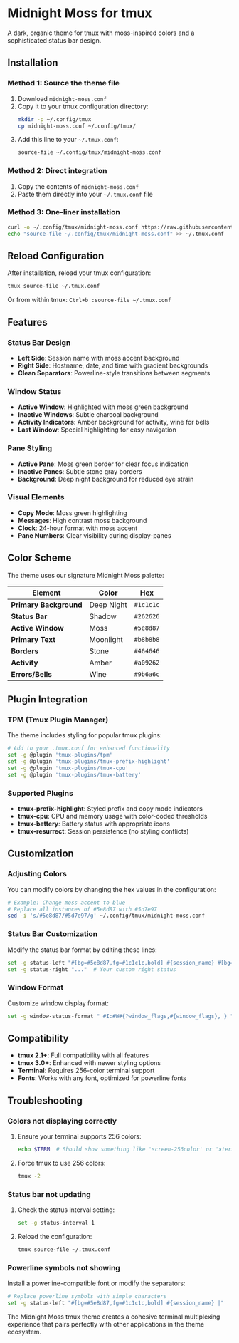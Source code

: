 # Midnight Moss for tmux

A dark, organic theme for tmux with moss-inspired colors and a sophisticated status bar design.

## Installation

### Method 1: Source the theme file
1. Download `midnight-moss.conf`
2. Copy it to your tmux configuration directory:
   ```bash
   mkdir -p ~/.config/tmux
   cp midnight-moss.conf ~/.config/tmux/
   ```
3. Add this line to your `~/.tmux.conf`:
   ```bash
   source-file ~/.config/tmux/midnight-moss.conf
   ```

### Method 2: Direct integration
1. Copy the contents of `midnight-moss.conf` 
2. Paste them directly into your `~/.tmux.conf` file

### Method 3: One-liner installation
```bash
curl -o ~/.config/tmux/midnight-moss.conf https://raw.githubusercontent.com/yourusername/midnight-moss-theme/main/tmux/midnight-moss.conf
echo "source-file ~/.config/tmux/midnight-moss.conf" >> ~/.tmux.conf
```

## Reload Configuration
After installation, reload your tmux configuration:
```bash
tmux source-file ~/.tmux.conf
```
Or from within tmux: `Ctrl+b :source-file ~/.tmux.conf`

## Features

### Status Bar Design
- **Left Side**: Session name with moss accent background
- **Right Side**: Hostname, date, and time with gradient backgrounds
- **Clean Separators**: Powerline-style transitions between segments

### Window Status
- **Active Window**: Highlighted with moss green background
- **Inactive Windows**: Subtle charcoal background
- **Activity Indicators**: Amber background for activity, wine for bells
- **Last Window**: Special highlighting for easy navigation

### Pane Styling
- **Active Pane**: Moss green border for clear focus indication
- **Inactive Panes**: Subtle stone gray borders
- **Background**: Deep night background for reduced eye strain

### Visual Elements
- **Copy Mode**: Moss green highlighting
- **Messages**: High contrast moss background
- **Clock**: 24-hour format with moss accent
- **Pane Numbers**: Clear visibility during display-panes

## Color Scheme

The theme uses our signature Midnight Moss palette:

| Element | Color | Hex |
|---------|-------|-----|
| **Primary Background** | Deep Night | `#1c1c1c` |
| **Status Bar** | Shadow | `#262626` |
| **Active Window** | Moss | `#5e8d87` |
| **Primary Text** | Moonlight | `#b8b8b8` |
| **Borders** | Stone | `#464646` |
| **Activity** | Amber | `#a09262` |
| **Errors/Bells** | Wine | `#9b6a6c` |

## Plugin Integration

### TPM (Tmux Plugin Manager)
The theme includes styling for popular tmux plugins:

```bash
# Add to your .tmux.conf for enhanced functionality
set -g @plugin 'tmux-plugins/tpm'
set -g @plugin 'tmux-plugins/tmux-prefix-highlight'
set -g @plugin 'tmux-plugins/tmux-cpu'
set -g @plugin 'tmux-plugins/tmux-battery'
```

### Supported Plugins
- **tmux-prefix-highlight**: Styled prefix and copy mode indicators
- **tmux-cpu**: CPU and memory usage with color-coded thresholds
- **tmux-battery**: Battery status with appropriate icons
- **tmux-resurrect**: Session persistence (no styling conflicts)

## Customization

### Adjusting Colors
You can modify colors by changing the hex values in the configuration:

```bash
# Example: Change moss accent to blue
# Replace all instances of #5e8d87 with #5d7e97
sed -i 's/#5e8d87/#5d7e97/g' ~/.config/tmux/midnight-moss.conf
```

### Status Bar Customization
Modify the status bar format by editing these lines:
```bash
set -g status-left "#[bg=#5e8d87,fg=#1c1c1c,bold] #{session_name} #[bg=#262626,fg=#5e8d87]"
set -g status-right "..."  # Your custom right status
```

### Window Format
Customize window display format:
```bash
set -g window-status-format " #I:#W#{?window_flags,#{window_flags}, } "
```

## Compatibility

- **tmux 2.1+**: Full compatibility with all features
- **tmux 3.0+**: Enhanced with newer styling options
- **Terminal**: Requires 256-color terminal support
- **Fonts**: Works with any font, optimized for powerline fonts

## Troubleshooting

### Colors not displaying correctly
1. Ensure your terminal supports 256 colors:
   ```bash
   echo $TERM  # Should show something like 'screen-256color' or 'xterm-256color'
   ```
2. Force tmux to use 256 colors:
   ```bash
   tmux -2
   ```

### Status bar not updating
1. Check the status interval setting:
   ```bash
   set -g status-interval 1
   ```
2. Reload the configuration:
   ```bash
   tmux source-file ~/.tmux.conf
   ```

### Powerline symbols not showing
Install a powerline-compatible font or modify the separators:
```bash
# Replace powerline symbols with simple characters
set -g status-left "#[bg=#5e8d87,fg=#1c1c1c,bold] #{session_name} |"
```

The Midnight Moss tmux theme creates a cohesive terminal multiplexing experience that pairs perfectly with other applications in the theme ecosystem.
